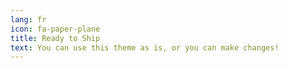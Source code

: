 ```yaml
---
lang: fr
icon: fa-paper-plane
title: Ready to Ship
text: You can use this theme as is, or you can make changes!
---
```

